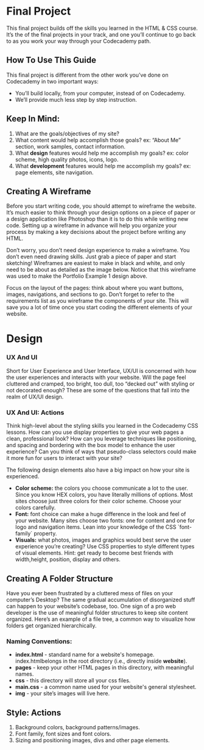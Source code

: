 # Final Project

This final project builds off the skills you learned in the HTML & CSS course. It’s the of the final projects in your track, and one you’ll continue to go back to as you work your way through your Codecademy path.

## How To Use This Guide

This final project is different from the other work you’ve done on Codecademy in two important ways:

* You’ll build locally, from your computer, instead of on Codecademy.
* We’ll provide much less step by step instruction.

## Keep In Mind:

1. What are the goals\/objectives of my site?
2. What content would help accomplish those goals? ex: “About Me” section, work samples, contact information.
3. What **design** features would help me accomplish my goals? ex: color scheme, high quality photos, icons, logo.
4. What **development** features would help me accomplish my goals? ex: page elements, site navigation.

## Creating A Wireframe

Before you start writing code, you should attempt to wireframe the website. It’s much easier to think through your design options on a piece of paper or a design application like Photoshop than it is to do this while writing new code. Setting up a wireframe in advance will help you organize your process by making a key decisions about the project before writing any HTML.

Don’t worry, you don’t need design experience to make a wireframe. You don’t even need drawing skills. Just grab a piece of paper and start sketching! Wireframes are easiest to make in black and white, and only need to be about as detailed as the image below. Notice that this wireframe was used to make the Portfolio Example 1 design above.

Focus on the layout of the pages: think about where you want buttons, images, navigations, and sections to go. Don’t forget to refer to the requirements list as you wireframe the components of your site. This will save you a lot of time once you start coding the different elements of your website.

# Design

### UX And UI

Short for User Experience and User Interface, UX\/UI is concerned with how the user experiences and interacts with your website. Will the page feel cluttered and cramped, too bright, too dull, too “decked out” with styling or not decorated enough? These are some of the questions that fall into the realm of UX\/UI design.

### UX And UI: Actions

Think high-level about the styling skills you learned in the Codecademy CSS lessons. How can you use display properties to give your web pages a clean, professional look? How can you leverage techniques like positioning, and spacing and bordering with the box model to enhance the user experience? Can you think of ways that pseudo-class selectors could make it more fun for users to interact with your site?

The following design elements also have a big impact on how your site is experienced.

* **Color scheme:** the colors you choose communicate a lot to the user. Since you know HEX colors, you have literally millions of options. Most sites choose just three colors for their color scheme. Choose your colors carefully.
* **Font:** font choice can make a huge difference in the look and feel of your website. Many sites choose two fonts: one for content and one for logo and navigation items. Lean into your knowledge of the CSS \`font-family\` property.
* **Visuals:** what photos, images and graphics would best serve the user experience you’re creating? Use CSS properties to style different types of visual elements. Hint: get ready to become best friends with width,height, position, display and others.

## Creating A Folder Structure

Have you ever been frustrated by a cluttered mess of files on your computer’s Desktop? The same gradual accumulation of disorganized stuff can happen to your website’s codebase, too. One sign of a pro web developer is the use of meaningful folder structures to keep site content organized. Here’s an example of a file tree, a common way to visualize how folders get organized hierarchically.

### Naming Conventions:

* **index.html** - standard name for a website's homepage. index.htmlbelongs in the root directory \(i.e., directly inside **website**\).
* **pages** - keep your other HTML pages in this directory, with meaningful names.
* **css** - this directory will store all your css files.
* **main.css** - a common name used for your website's general stylesheet.
* **img** - your site’s images will live here.

## Style: Actions

1. Background colors, background patterns\/images.
2. Font family, font sizes and font colors.
3. Sizing and positioning images, divs and other page elements.


